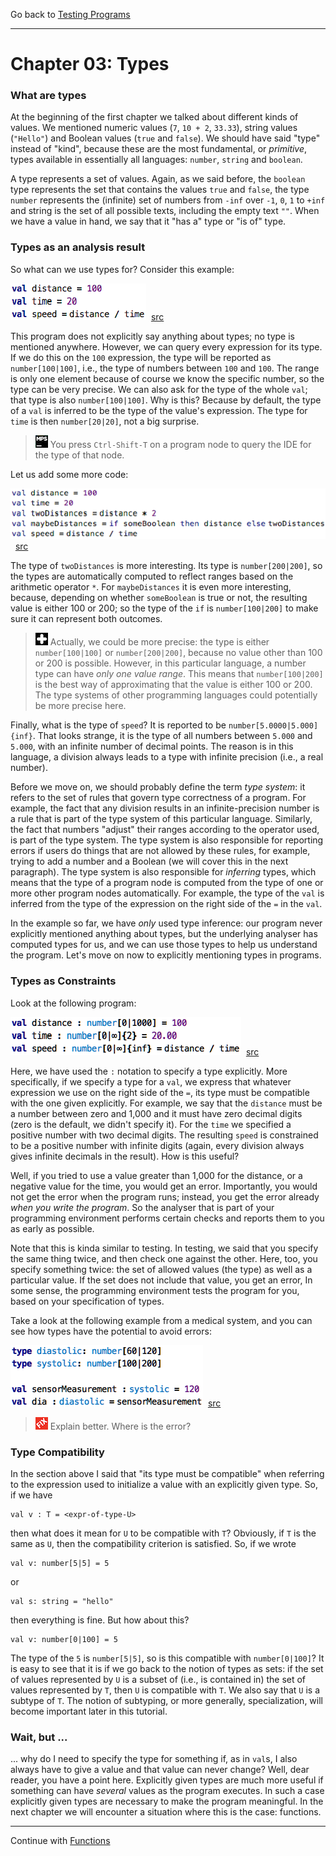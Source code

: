 
Go back to [Testing Programs](../chapter02_testing/index.md)

<hr/>

# Chapter 03: Types

### What are types

At the beginning of the first chapter we talked about different kinds of
values. We mentioned numeric values (`7`, `10 + 2`, `33.33`), string
values (`"Hello"`) and Boolean values (`true` and `false`). We should have
said "type" instead of "kind", because these are the most fundamental,
or _primitive_, types available in essentially all languages: `number`,
`string` and `boolean`. 

A type represents a set of values. Again, as we said before, the
`boolean` type represents the set that contains the values `true` and
`false`, the type `number` represents the (infinite) set of numbers from
`-inf` over `-1`, `0`, `1` to `+inf` and string is the set of all
possible texts, including the empty text `""`. When we have a value in
hand, we say that it "has a" type or "is of" type. 


### Types as an analysis result

So what can we use types for? Consider this example:

![](Types/InitialTypeExample.png)&nbsp;&nbsp;[src](http://127.0.0.1:63320/node?ref=r%3A480e3b8e-0509-43e8-9493-4fac219a375e%28chapter03_types%29%2F8844044561165463023)

This program does not explicitly say anything about types; no type
is mentioned anywhere. However, we
can query every expression for its type. If we do this on the `100`
expression, the type will be reported as `number[100|100]`, i.e., the
type of numbers between `100` and `100`. The range is only one element
because of course we know the specific number, so the type can be very
precise. We can also ask for the type of the whole `val`; that type is
also `number[100|100]`. Why is this? Because by default, the type of a
`val` is inferred to be the type of the value's expression. The type for 
`time` is then `number[20|20]`, not a big surprise. 

> ![](../mps.png) You press `Ctrl-Shift-T` on a program node to
> query the IDE for the type of that node.

Let us add some more code:

![](Types/DerivedTypes.png)&nbsp;&nbsp;[src](http://127.0.0.1:63320/node?ref=r%3A480e3b8e-0509-43e8-9493-4fac219a375e%28chapter03_types%29%2F6455317040166694488)


The type of `twoDistances` is more interesting. Its type is `number[200|200]`,
so the types are automatically computed to reflect ranges based on the arithmetic
operator `*`. For `maybeDistances` it is even more interesting, because,
depending on whether `someBoolean` is true or not, the resulting value is
either 100 or 200; so the type of the `if` is `number[100|200]` to make sure
it can represent both outcomes.

> ![](../plus.png) Actually, we could be more precise: the type is either 
`number[100|100]` or `number[200|200]`, because no value other than 100
or 200 is possible. However, in this particular language, a number type
can have _only one value range_. This means that `number[100|200]` is
the best way of approximating that the value is either 100 or 200. The type systems of other programming languages could potentially be more precise here.
 

Finally, what is the type of `speed`? It is reported to be `number[5.0000|5.000]{inf}`.
That looks strange, it is the type of all numbers between `5.000` and `5.000`,
with an infinite number of decimal points. The reason is in this language, 
a division always leads to a type with infinite precision (i.e., a real number).

 

Before we move on, we should probably define the term
_type system_: it refers to the set of rules that govern type correctness of
a program. For example, the fact that any division results in an infinite-precision
number is a rule that is part of the type system of this particular language.
Similarly, the fact that numbers "adjust" their ranges according to the
operator used, is part of the type system. The type system is also 
responsible for reporting errors if users do things that are not allowed
by these rules, for example, trying to add a number and a Boolean (we will 
cover this in the next paragraph). The type system is also responsible for 
_inferring_ types, which means that the type of a program node is computed 
from the type of one or more other program nodes automatically. For example,
the type of the `val` is inferred from the type of the expression on the 
right side of the `=` in the `val`.


In the example so far, we have _only_ used type inference: 
our program never explicitly mentioned anything about
types, but the underlying analyser has computed types for us, and we can
use those types to help us understand the program. Let's move on now
to explicitly mentioning types in programs.




### Types as Constraints

Look at the following program:

![](Types/ExplicitTypes.png)&nbsp;&nbsp;[src](http://127.0.0.1:63320/node?ref=r%3A480e3b8e-0509-43e8-9493-4fac219a375e%28chapter03_types%29%2F6455317040166674022)

Here, we have used the `:` notation to specify a type explicitly. More
specifically, if we specify a type for a `val`, we express that whatever
expression we use on the right side of the `=`, its type must be compatible
with the one given explicitly. For example, we say that the `distance`
must be a number between zero and 1,000 and it must have zero decimal
digits (zero is the default, we didn't specify it). For the `time` we
specified a positive number with two decimal digits. The resulting `speed`
is constrained to be a positive number with infinite digits (again, 
every division always gives infinite decimals in the result). How is this 
useful?

Well, if you tried to use a value greater than 1,000 for the distance,
or a negative value for the time, you would get an error. Importantly, you
would not get the error when the program runs; instead, you get the error
already _when you write the program_. So the analyser that is part of
your programming environment performs certain checks and reports them to 
you as early as possible. 

Note that this is kinda similar to testing. In testing, we said that you specify the same thing twice, and then check one against the other. Here, too, you specify something twice: the set of allowed values (the type)
as well as a particular value. If the set does not include that value,
you get an error, In some sense, the programming environment tests the program for you, based on your specification of types.

Take a look at the following example from a medical system, and you can see how types have the potential to avoid errors:

![](Types/MoreExplicitTypes.png)&nbsp;&nbsp;[src](http://127.0.0.1:63320/node?ref=r%3A480e3b8e-0509-43e8-9493-4fac219a375e%28chapter03_types%29%2F6455317040166684137)
 
> ![](../fix.png) Explain better. Where is the error?

### Type Compatibility

In the section above I said that "its type must be compatible" when referring
to the expression used to initialize a value with an explicitly given type. So,
if we have

    val v : T = <expr-of-type-U>
    
then what does it mean for `U` to be compatible with `T`? Obviously, if `T` is
the same as `U`, then the compatibility criterion is satisfied. So, if we wrote

    val v: number[5|5] = 5

or
  
    val s: string = "hello"
    
then everything is fine. But how about this?

    val v: number[0|100] = 5  

The type of the `5` is `number[5|5]`, so is this compatible with `number[0|100]`?
It is easy to see that it is if we go back to the notion of types as sets: if the
set of values represented by `U` is a subset of (i.e., is contained in) the
set of values represented by `T`, then `U` is compatible with `T`. We also say that
`U` is a subtype of `T`. The notion of subtyping, or more generally, specialization, will become important later in this tutorial.


### Wait, but ...	

... why do I need to specify the type for something if, as in `val`s, I also
always have to give a value and that value can never change? Well, dear reader,
you have a point here. Explicitly given types are much more useful if something
can have _several_ values as the program executes. In such a case explicitly
given types are necessary to make the program meaningful. In the next chapter we will encounter a situation where this is the case: functions. 




<hr/>

Continue with [Functions](../chapter04_functions/index.md)
